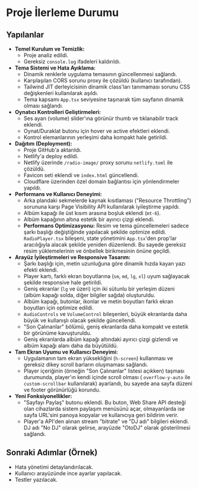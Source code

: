 # Proje İlerleme Durumu

## Yapılanlar

*   **Temel Kurulum ve Temizlik:**
    *   Proje analiz edildi.
    *   Gereksiz `console.log` ifadeleri kaldırıldı.
*   **Tema Sistemi ve Hata Ayıklama:**
    *   Dinamik renklerle uygulama temasının güncellenmesi sağlandı.
    *   Karşılaşılan CORS sorunu proxy ile çözüldü (kullanıcı tarafından).
    *   Tailwind JIT derleyicisinin dinamik class'ları tanımaması sorunu CSS değişkenleri kullanılarak aşıldı.
    *   Tema kapsamı `App.tsx` seviyesine taşınarak tüm sayfanın dinamik olması sağlandı.
*   **Oynatıcı Kontrolleri Geliştirmeleri:**
    *   Ses ayarı (volume) slider'ına görünür thumb ve tıklanabilir track eklendi.
    *   Oynat/Duraklat butonu için hover ve active efektleri eklendi.
    *   Kontrol elemanlarının yerleşimi daha kompakt hale getirildi.
*   **Dağıtım (Deployment):**
    *   Proje GitHub'a aktarıldı.
    *   Netlify'a deploy edildi.
    *   Netlify üzerinde `/radio-image/` proxy sorunu `netlify.toml` ile çözüldü.
    *   Favicon seti eklendi ve `index.html` güncellendi.
    *   Cloudflare üzerinden özel domain bağlantısı için yönlendirmeler yapıldı.
*   **Performans ve Kullanıcı Deneyimi:**
    *   Arka plandaki sekmelerde kaynak kısıtlaması ("Resource Throttling") sorununa karşı Page Visibility API kullanılarak iyileştirme yapıldı.
    *   Albüm kapağı ile üst kısım arasına boşluk eklendi (`mt-6`).
    *   Albüm kapağının altına estetik bir ayırıcı çizgi eklendi.
    *   **Performans Optimizasyonu:** Resim ve tema güncellemeleri sadece şarkı başlığı değiştiğinde yapılacak şekilde optimize edildi. `RadioPlayer.tsx` bileşeni, state yönetimini `App.tsx`'den prop'lar aracılığıyla alacak şekilde yeniden düzenlendi. Bu sayede gereksiz resim yüklemelerinin ve önbellek birikmesinin önüne geçildi.
*   **Arayüz İyileştirmeleri ve Responsive Tasarım:**
    *   Şarkı başlığı için, metin uzunluğuna göre dinamik hızda kayan yazı efekti eklendi.
    *   Player kartı, farklı ekran boyutlarına (`sm`, `md`, `lg`, `xl`) uyum sağlayacak şekilde responsive hale getirildi.
    *   Geniş ekranlar (`lg` ve üzeri) için iki sütunlu bir yerleşim düzeni (albüm kapağı solda, diğer bilgiler sağda) oluşturuldu.
    *   Albüm kapağı, butonlar, ikonlar ve metin boyutları farklı ekran boyutları için optimize edildi.
    *   `AudioControls` ve `VolumeControl` bileşenleri, büyük ekranlarda daha büyük ve kullanışlı olacak şekilde güncellendi.
    *   "Son Çalınanlar" bölümü, geniş ekranlarda daha kompakt ve estetik bir görünüme kavuşturuldu.
    *   Geniş ekranlarda albüm kapağı altındaki ayırıcı çizgi gizlendi ve albüm kapağı alanı daha da büyütüldü.
*   **Tam Ekran Uyumu ve Kullanıcı Deneyimi:**
    *   Uygulamanın tam ekran yüksekliğini (`h-screen`) kullanması ve gereksiz dikey scroll barların oluşmaması sağlandı.
    *   Player içeriğinin (örneğin "Son Çalınanlar" listesi açıkken) taşması durumunda, player'ın kendi içinde scroll olması ( `overflow-y-auto` ile `custom-scrollbar` kullanılarak) ayarlandı, bu sayede ana sayfa düzeni ve footer görünürlüğü korundu.
*   **Yeni Fonksiyonellikler:**
    *   "Sayfayı Paylaş" butonu eklendi. Bu buton, Web Share API desteği olan cihazlarda sistem paylaşım menüsünü açar, olmayanlarda ise sayfa URL'sini panoya kopyalar ve kullanıcıya geri bildirim verir.
    *   Player'a API'den alınan stream "bitrate" ve "DJ adı" bilgileri eklendi. DJ adı "No DJ" olarak gelirse, arayüzde "OtoDJ" olarak gösterilmesi sağlandı.

## Sonraki Adımlar (Örnek)

*   Hata yönetimi detaylandırılacak.
*   Kullanıcı arayüzünde ince ayarlar yapılacak.
*   Testler yazılacak. 